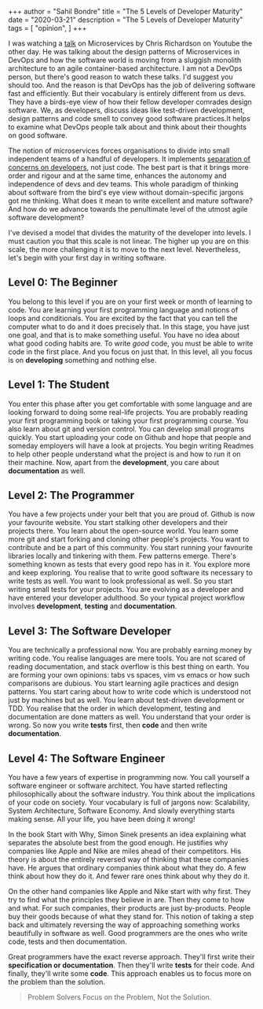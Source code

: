 +++
author = "Sahil Bondre"
title = "The 5 Levels of Developer Maturity"
date = "2020-03-21"
description = "The 5 Levels of Developer Maturity"
tags = [
    "opinion",
]
+++

I was watching a [talk](https://www.youtube.com/watch?v=sSm2dRarhPo) on Microservices by Chris Richardson on Youtube the other day. He was talking about the design patterns of Microservices in DevOps and how the software world is moving from a sluggish monolith architecture to an agile container-based architecture. I am not a DevOps person, but there's good reason to watch these talks. I'd suggest you should too. And the reason is that DevOps has the job of delivering software fast and efficiently. But their vocabulary is entirely different from us devs. They have a birds-eye view of how their fellow developer comrades design software. We, as developers, discuss ideas like test-driven development, design patterns and code smell to convey good software practices.It helps to examine what DevOps people talk about and think about their thoughts on good software.

The notion of microservices forces organisations to divide into small independent teams of a handful of developers. It implements [separation of concerns on developers](https://en.wikipedia.org/wiki/Separation_of_concerns), not just code. The best part is that it brings more order and rigour and at the same time, enhances the autonomy and independence of devs and dev teams. This whole paradigm of thinking about software from the bird's eye view without domain-specific jargons got me thinking. What does it mean to write excellent and mature software? And how do we advance towards the penultimate level of the utmost agile software development?

I've devised a model that divides the maturity of the developer into levels. I must caution you that this scale is not linear. The higher up you are on this scale, the more challenging it is to move to the next level. Nevertheless, let's begin with your first day in writing software.

## Level 0: The Beginner

You belong to this level if you are on your first week or month of learning to code. You are learning your first programming language and notions of loops and conditionals. You are excited by the fact that you can tell the computer what to do and it does precisely that. In this stage, you have just one goal, and that is to make something useful. You have no idea about what good coding habits are. To write _good_ code, you must be able to write code in the first place. And you focus on just that. In this level, all you focus is on **developing** something and nothing else.

## Level 1: The Student

You enter this phase after you get comfortable with some language and are looking forward to doing some real-life projects. You are probably reading your first programming book or taking your first programming course. You also learn about git and version control. You can develop small programs quickly. You start uploading your code on Github and hope that people and someday employers will have a look at projects. You begin writing Readmes to help other people understand what the project is and how to run it on their machine. Now, apart from the **development**, you care about **documentation** as well.

## Level 2: The Programmer

You have a few projects under your belt that you are proud of. Github is now your favourite website. You start stalking other developers and their projects there. You learn about the open-source world. You learn some more git and start forking and cloning other people's projects. You want to contribute and be a part of this community. You start running your favourite libraries locally and tinkering with them. Few patterns emerge. There's something known as tests that every good repo has in it. You explore more and keep exploring. You realise that to write good software its necessary to write tests as well. You want to look professional as well. So you start writing small tests for your projects. You are evolving as a developer and have entered your developer adulthood. So your typical project workflow involves **development**, **testing** and **documentation**.

## Level 3: The Software Developer

You are technically a professional now. You are probably earning money by writing code. You realise languages are mere tools. You are not scared of reading documentation, and stack overflow is this best thing on earth. You are forming your own opinions: tabs vs spaces, vim vs emacs or how such comparisons are dubious. You start learning agile practices and design patterns. You start caring about how to write code which is understood not just by machines but as well. You learn about test-driven development or TDD. You realise that the order in which development, testing and documentation are done matters as well. You understand that your order is wrong. So now you write **tests** first, then **code** and then write **documentation**.

## Level 4: The Software Engineer

You have a few years of expertise in programming now. You call yourself a software engineer or software architect. You have started reflecting philosophically about the software industry. You think about the implications of your code on society. Your vocabulary is full of jargons now: Scalability, System Architecture, Software Economy. And slowly everything starts making sense. All your life, you have been doing it wrong!

In the book Start with Why, Simon Sinek presents an idea explaining what separates the absolute best from the good enough. He justifies why companies like Apple and Nike are miles ahead of their competitors. His theory is about the entirely reversed way of thinking that these companies have. He argues that ordinary companies think about what they do. A few think about how they do it. And fewer rare ones think about why they do it.

On the other hand companies like Apple and Nike start with why first. They try to find what the principles they believe in are. Then they come to how and what. For such companies, their products are just by-products. People buy their goods because of what they stand for.
This notion of taking a step back and ultimately reversing the way of approaching something works beautifully in software as well.
Good programmers are the ones who write code, tests and then documentation.

Great programmers have the exact reverse approach. They'll first write their **specification or documentation**. Then they'll write **tests** for their code. And finally, they'll write some **code**.  This approach enables us to focus more on the problem than the solution.
> Problem Solvers Focus on the Problem, Not the Solution.
